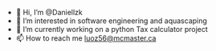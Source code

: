 - 👋 Hi, I’m @Daniellzk
- 👀 I’m interested in software engineering and aquascaping
- 🌱 I’m currently working on a python Tax calculator project
- 📫 How to reach me luoz56@mcmaster.ca

<!---
Daniellzk/Daniellzk is a ✨ special ✨ repository because its `README.md` (this file) appears on your GitHub profile.
You can click the Preview link to take a look at your changes.
--->
